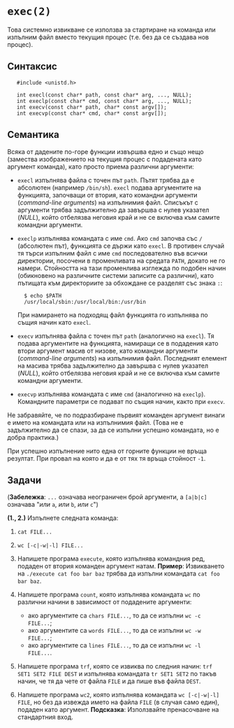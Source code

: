 # `exec(2)`

Това системно извикване се използва за стартиране на команда или изпълним файл вместо текущия процес (т.е. без да се създава нов процес).


## Синтаксис

       #include <unistd.h>

       int execl(const char* path, const char* arg, ..., NULL);
       int execlp(const char* cmd, const char* arg, ..., NULL);
       int execv(const char* path, char* const argv[]);
       int execvp(const char* cmd, char* const argv[]);


## Семантика

Всяка от дадените по-горе функции извършва едно и също нещо (замества изображението на текущия процес с подадената като аргумент команда), като просто приема различни аргументи:

* `execl` изпълнява файла с точен път `path`.  Пътят трябва да е абсолютен (например `/bin/sh`).  `execl` подава аргументите на функцията, започващи от втория, като командни аргументи (*command-line arguments*) на изпълнимия файл.  Списъкът с аргументи трябва задължително да завършва с нулев указател (*NULL*), който отбелязва неговия край и не се включва към самите командни аргументи.

* `execlp` изпълнява командата с име `cmd`.  Ако `cmd` започва със `/` (абсолютен път), функцията се държи като `execl`.  В противен случай тя търси изпълним файл с име `cmd` последователно във всички директории, посочени в променливата на средата `PATH`, докато не го намери.  Стойността на тази променлива изглежда по подобен начин (обикновено на различните системи записите са различни), като пътищата към директориите за обхождане се разделят със знака `:`:

		$ echo $PATH
		/usr/local/sbin:/usr/local/bin:/usr/bin

	При намирането на подходящ файл функцията го изпълнява по същия начин като `execl`.

* `execv` изпълнява файла с точен път `path` (аналогично на `execl`).  Тя подава аргументите на функцията, намиращи се в подадения като втори аргумент масив от низове, като командни аргументи (*command-line arguments*) на изпълнимия файл.  Последният елемент на масива трябва задължително да завършва с нулев указател (*NULL*), който отбелязва неговия край и не се включва към самите командни аргументи.

* `execvp` изпълнява командата с име `cmd` (аналогично на `execlp`).  Командните параметри се подават по същия начин, както при `execv`.

Не забравяйте, че по подразбиране първият команден аргумент винаги е името на командата или на изпълнимия файл.  (Това не е задължително да се спази, за да се изпълни успешно командата, но е добра практика.)

При успешно изпълнение нито една от горните функции не връща резултат.  При провал на която и да е от тях тя връща стойност `-1`.


## Задачи

(**Забележка**: `...` означава неограничен брой аргументи, а `[a|b|c]` означава "*или* `a`, *или* `b`, *или* `c`")

**(1., 2.)**  Изпълнете следната команда:

1. `cat FILE...`

2. `wc [-c|-w|-l] FILE...`

3. Напишете програма `execute`, която изпълнява командния ред, подаден от втория команден аргумент натам.
	**Пример**: Извикването на `./execute cat foo bar baz` трябва да изпълни командата `cat foo bar baz`.

4. Напишете програма `count`, която изпълнява командата `wc` по различни начини в зависимост от подадените аргументи:

	* ако аргументите са `chars FILE...`, то да се изпълни `wc -c FILE...`;
	* ако аргументите са `words FILE...`, то да се изпълни `wc -w FILE...`;
	* ако аргументите са `lines FILE...`, то да се изпълни `wc -l FILE...`.

4. Напишете програма `trf`, която се извиква по следния начин:
	`trf SET1 SET2 FILE DEST`
	и изпълнява командата `tr SET1 SET2` по такъв начин, че тя да чете от файла `FILE` и да пише във файла `DEST`.

5. Напишете програма `wc2`, която изпълнява командата `wc [-c|-w|-l] FILE`, но без да извежда името на файла `FILE` (в случая само един), подаден като аргумент.
	**Подсказка**: Използвайте пренасочване на стандартния вход.
